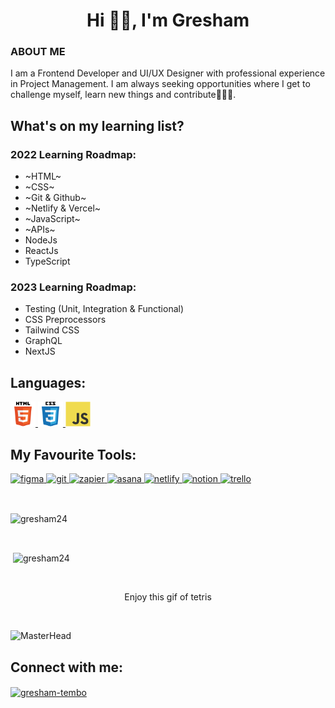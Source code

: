 <h1 align="center">Hi 👋🏾, I'm Gresham</h1>

### **ABOUT ME**

I am a Frontend Developer and UI/UX Designer with professional experience in Project Management. I am always seeking opportunities where I get to challenge myself, learn new things and contribute👨🏾‍💻.


## **What's on my learning list?**

### 2022 Learning Roadmap:

- ~HTML~
- ~CSS~
- ~Git & Github~
- ~Netlify & Vercel~
- ~JavaScript~
- ~APIs~
- NodeJs
- ReactJs
- TypeScript

### 2023 Learning Roadmap:

- Testing (Unit, Integration & Functional)
- CSS Preprocessors
- Tailwind CSS
- GraphQL
- NextJS

<!--
### **Random Fun fact:**

I'm a YouTube certified self-taught heart surgeon🩺 

<br />  -->


## **Languages:**

<p align="left"> 
<a href="https://www.w3.org/html/" target="_blank" rel="noreferrer"> <img src="https://raw.githubusercontent.com/devicons/devicon/master/icons/html5/html5-original-wordmark.svg" alt="html5" width="40" height="40"/> </a> 
   <a href="https://www.w3schools.com/css/" target="_blank" rel="noreferrer"> <img src="https://raw.githubusercontent.com/devicons/devicon/master/icons/css3/css3-original-wordmark.svg" alt="css3" width="40" height="40"/> </a> 
   <a href="https://developer.mozilla.org/en-US/docs/Web/JavaScript" target="_blank" rel="noreferrer"> <img src="https://raw.githubusercontent.com/devicons/devicon/master/icons/javascript/javascript-original.svg" alt="javascript" width="40" height="40"/> </a> 
</p>

## **My Favourite Tools:**

<p align="left"> 
<a href="https://www.figma.com/" target="_blank" rel="noreferrer"> <img src="https://www.vectorlogo.zone/logos/figma/figma-icon.svg" alt="figma" width="40" height="40"/> </a> 
<a href="https://git-scm.com/" target="_blank" rel="noreferrer"> <img src="https://www.vectorlogo.zone/logos/git-scm/git-scm-icon.svg" alt="git" width="40" height="40"/> </a> 
   <a href="https://zapier.com" target="_blank" rel="noreferrer"> <img src="https://www.vectorlogo.zone/logos/zapier/zapier-icon.svg" alt="zapier" width="40" height="40"/> </a> 
   <a href="https://asana.com/" target="_blank" rel="noreferrer"> <img src="https://vectorwiki.com/images/INEAy__asana.svg" alt="asana" width="40" height="40"/> </a> 
   <a href="https://www.netlify.com/" target="_blank" rel="noreferrer"> <img src="https://www.vectorlogo.zone/logos/netlify/netlify-icon.svg" alt="netlify" width="40" height="40"/> </a> 
   <a href="https://www.notion.so/" target="_blank" rel="noreferrer"> <img src="https://cdn.worldvectorlogo.com/logos/notion-1-1.svg" alt="notion" width="40" height="40"/> </a> 
   <a href="https://trello.com/en" target="_blank" rel="noreferrer"> <img src="https://www.vectorlogo.zone/logos/trello/trello-tile.svg" alt="trello" width="40" height="40"/> </a>
</p>

<br />

<p display="block"><img align="center" src="https://github-readme-streak-stats.herokuapp.com/?user=gresham24&" alt="gresham24" /></p> 

<br />

<p>&nbsp;<img align="center" src="https://github-readme-stats.vercel.app/api?username=gresham24&show_icons=true&locale=en" alt="gresham24" /></p> 


<br />

<p align="center">Enjoy this gif of tetris</p> <br /> 

![MasterHead](http://1.bp.blogspot.com/-ybg7ac1b-po/U5NutkaHFAI/AAAAAAAAALI/wUaCpWsyBrc/s1600/Tetris+mov.gif)


## **Connect with me:**

<p align="left">
<a href="https://linkedin.com/in/gresham-tembo" target="blank"><img align="center" src="https://raw.githubusercontent.com/rahuldkjain/github-profile-readme-generator/master/src/images/icons/Social/linked-in-alt.svg" alt="gresham-tembo" height="30" width="40" /></a>
</p>

<br />
